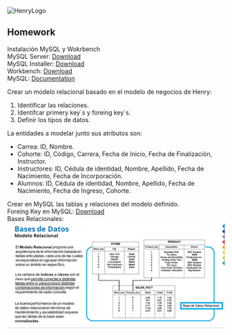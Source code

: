 ![HenryLogo](https://d31uz8lwfmyn8g.cloudfront.net/Assets/logo-henry-white-lg.png)

## Homework

Instalación MySQL y Wokrbench<br>
MySQL Server: [Download](https://dev.mysql.com/downloads/mysql/)<br>
MySQL Installer: [Download](https://dev.mysql.com/downloads/installer/)<br>
Workbench: [Download](https://dev.mysql.com/downloads/workbench/)<br>
MySQL: [Documentation](https://dev.mysql.com/doc/)

Crear un modelo relacional basado en el modelo de negocios de Henry:

1. Identificar las relaciones.
2. Identifcar primery key´s y foreing key´s.
3. Definir los tipos de datos.

La entidades a modelar junto sus atributos son: <br>
* Carrea: ID, Nombre.<br>
* Cohorte: ID, Código, Carrera, Fecha de Inicio, Fecha de Finalización, Instructor.<br>
* Instructores: ID, Cédula de identidad, Nombre, Apellido, Fecha de Nacimiento, Fecha de Incorporación.<br>
* Alumnos: ID, Cédula de identidad, Nombre, Apellido, Fecha de Nacimiento, Fecha de Ingreso, Cohorte.<br>

Crear en MySQL las tablas y relaciones del modelo definido.<br>
Foreing Key en MySQL: [Download](https://www.w3schools.com/sql/sql_foreignkey.asp)<br>
Bases Relacionales:<br>
![Bases Relacionales](bases_relacionales.jpg)<br>

